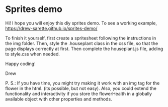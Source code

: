 # Sprites demo
Hi! I hope you will enjoy this diy sprites demo. To see a working example, https://drew-sarette.github.io/sprites-demo/

To finish it yourself, first create a spritesheet following the instructions in the img folder. Then, style the .houseplant class in the css file, so that the page displays correctly at first. Then complete the houseplant.js file, adding to style.css when needed.

Happy coding!

Drew

P. S.: If you have time, you might try making it work with an img tag for the flower in the html. (its possible, but not easy). Also, you could extend the functionality and interactivity if you store the flowerHealth in a globally available object with other properties and methods.   
